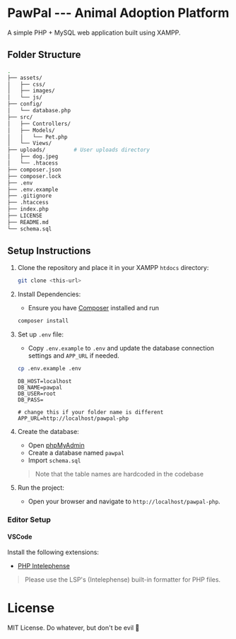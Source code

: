 # PawPal --- Animal Adoption Platform

A simple PHP + MySQL web application built using XAMPP.

## Folder Structure

```bash
.
├── assets/
│   ├── css/
│   ├── images/
│   └── js/
├── config/
│   └── database.php
├── src/
│   ├── Controllers/
│   ├── Models/
│   │   └── Pet.php
│   └── Views/
├── uploads/         # User uploads directory
│   ├── dog.jpeg
│   └── .htacess
├── composer.json
├── composer.lock
├── .env
├── .env.example
├── .gitignore
├── .htaccess
├── index.php
├── LICENSE
├── README.md
└── schema.sql
```

## Setup Instructions

1. Clone the repository and place it in your XAMPP `htdocs` directory:
    ```bash
    git clone <this-url>
    ```

2. Install Dependencies:
    - Ensure you have [Composer](https://getcomposer.org/) installed and run
      
    ```bash
    composer install
    ```

3. Set up `.env` file:
    - Copy `.env.example` to `.env` and update the database connection settings and `APP_URL` if needed.
      
    ```bash
    cp .env.example .env
    ```

    ```env
    DB_HOST=localhost
    DB_NAME=pawpal
    DB_USER=root
    DB_PASS=

    # change this if your folder name is different
    APP_URL=http://localhost/pawpal-php
    ```

4. Create the database:
    - Open [phpMyAdmin](http://localhost/phpmyadmin)
    - Create a database named `pawpal`
    - Import `schema.sql` 

    > Note that the table names are hardcoded in the codebase

5. Run the project:
    - Open your browser and navigate to `http://localhost/pawpal-php`.

### Editor Setup 

#### VSCode 

Install the following extensions:
- [PHP Intelephense](https://marketplace.visualstudio.com/items?itemName=bmewburn.vscode-intelephense-client)

> Please use the LSP's (Intelephense) built-in formatter for PHP files.

# License

MIT License. Do whatever, but don't be evil :paw_prints:

